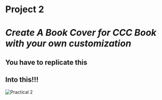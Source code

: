 # Project 2
# *Create A Book Cover for CCC Book with your own customization*
## You have to replicate this


## Into this!!!
![Practical 2](https://github.com/piyush-sri/It-Tools-and-Network-Basics-Notes/assets/67270567/a0a55188-1945-46d3-87b7-ff1bec4d6789)
